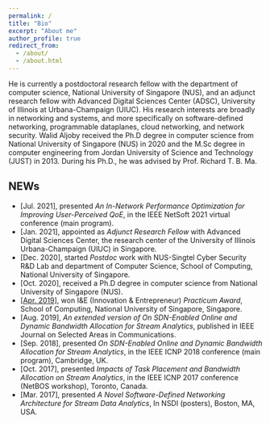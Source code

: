 ```yaml
---
permalink: /
title: "Bio"
excerpt: "About me"
author_profile: true
redirect_from: 
  - /about/
  - /about.html
---
```



He is currently a postdoctoral research fellow with the department of computer science, National University of Singapore (NUS), and an adjunct research fellow with Advanced Digital Sciences Center (ADSC), University of Illinois at Urbana-Champaign (UIUC). His research interests are broadly in networking and systems, and more specifically on software-defined networking, programmable dataplanes, cloud networking, and network security.
Walid Aljoby received the Ph.D degree in computer science from National University of Singapore (NUS) in 2020 and the M.Sc degree in computer engineering from Jordan University of Science and Technology (JUST) in 2013.
During his Ph.D., he was advised by <a href="https://richard-ma.netlify.app/" style="text-decoration: none"> Prof. Richard T. B. Ma</a>.


NEWs
-------------------
<ul>
<li>
[Jul. 2021], presented <i>An In-Network Performance Optimization for Improving User-Perceived QoE</i>, in the IEEE NetSoft 2021 virtual conference (main program).
</li>
<li>
[Jan. 2021], appointed as <i> Adjunct Research Fellow </i>with Advanced Digital Sciences Center, the research center of the University of Illinois Urbana-Champaign (UIUC) in Singapore.
</li>
<li>
[Dec. 2020], started <i>Postdoc</i> work with NUS-Singtel Cyber Security R&D Lab and department of Computer Science, School of Computing, National University of Singapore.
</li>
<li>
[Oct. 2020], received a Ph.D degree in computer science from National University of Singapore (NUS).
</li>
<li>
<a href="https://www.comp.nus.edu.sg/entrepreneurship/awards/iepsocwinners">[Apr. 2019]</a>, won I&E (Innovation & Entrepreneur) <i>Practicum Award</i>, School of Computing, National University of Singapore,
Singapore.
</li>
<li>
[Aug. 2019], <i>An extended version of On SDN-Enabled Online and Dynamic
Bandwidth Allocation for Stream Analytics</i>, published in IEEE Journal on Selected Areas in Communications.
</li>
<li>
[Sep. 2018], presented <i>On SDN-Enabled Online and Dynamic
Bandwidth Allocation for Stream Analytics</i>, in the IEEE ICNP 2018 conference (main program), Cambridge, UK.
</li>
<li>
[Oct. 2017], presented <i>Impacts of Task Placement and Bandwidth Allocation
on Stream Analytics</i>, in the IEEE ICNP 2017 conference (NetBOS workshop), Toronto,
Canada.
</li>
<li>
[Mar. 2017], presented <i>A Novel Software-Defined Networking Architecture for Stream
Data Analytics</i>, In NSDI (posters), Boston, MA, USA.
</li>
</ul>

